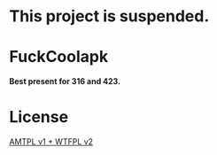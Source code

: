 # This project is suspended.

# FuckCoolapk

**Best present for 316 and 423.**

# License

[AMTPL v1 + WTFPL v2](LICENSE)

